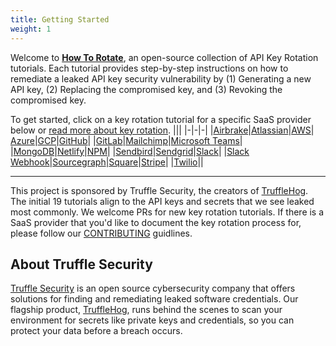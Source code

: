 ```yaml
---
title: Getting Started
weight: 1
---
```


Welcome to [**How To Rotate**](https://github.com/trufflesecurity/how-to-rotate), an open-source collection of API Key Rotation tutorials. Each tutorial provides step-by-step instructions on how to remediate a leaked API key security vulnerability by (1) Generating a new API key, (2) Replacing the compromised key, and (3) Revoking the compromised key.

To get started, click on a key rotation tutorial for a specific SaaS provider below or [read more about key rotation](/docs/introduction/key-rotation-101).
|||
|-|-|-|
|[Airbrake](/docs/tutorials/airbrake)|[Atlassian](/docs/tutorials/atlassian)|[AWS](/docs/tutorials/aws)|
[Azure](/docs/tutorials/azure)|[GCP](/docs/tutorials/gcp)|[GitHub](/docs/tutorials/github)|
|[GitLab](/docs/tutorials/gitlab)|[Mailchimp](/docs/tutorials/mailchimp)|[Microsoft Teams](/docs/tutorials/ms)|
|[MongoDB](/docs/tutorials/mongo)|[Netlify](/docs/tutorials/netlify)|[NPM](/docs/tutorials/npm)|
|[Sendbird](/docs/tutorials/sendbird)|[Sendgrid](/docs/tutorials/sendgrid)|[Slack](/docs/tutorials/slack)|
|[Slack Webhook](/docs/tutorials/slack-webhook)|[Sourcegraph](/docs/tutorials/sourcegraph)|[Square](/docs/tutorials/square)|[Stripe](/docs/tutorials/stripe)|
|[Twilio](/docs/tutorials/twilio)||

---

This project is sponsored by Truffle Security, the creators of [TruffleHog](https://github.com/trufflesecurity/trufflehog). The initial 19 tutorials align to the API keys and secrets that we see leaked most commonly. We welcome PRs for new key rotation tutorials. If there is a SaaS provider that you'd like to document the key rotation process for, please follow our [CONTRIBUTING](https://github.com/trufflesecurity/how-to-rotate/blob/main/CONTRIBUTING.md) guidlines.

## About Truffle Security

[Truffle Security](https://trufflesecurity.com) is an open source cybersecurity company that offers solutions for finding and remediating leaked software credentials. Our flagship product, [TruffleHog](https://github.com/trufflesecurity/trufflehog), runs behind the scenes to scan your environment for secrets like private keys and credentials, so you can protect your data before a breach occurs.
